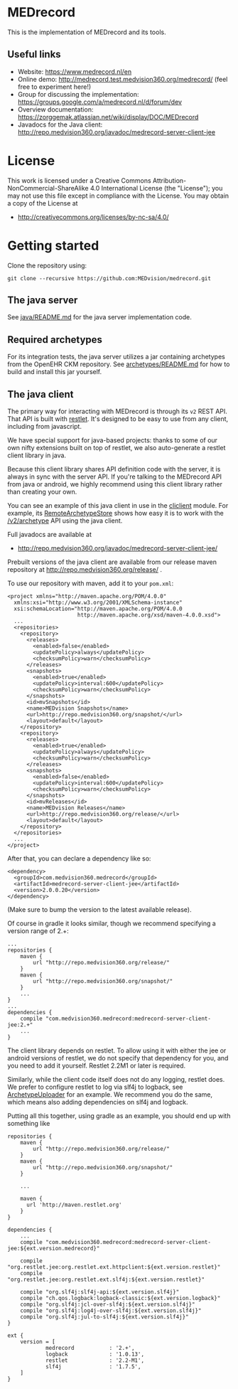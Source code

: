 MEDrecord
=========
This is the implementation of MEDrecord and its tools. 

Useful links
------------
* Website: https://www.medrecord.nl/en
* Online demo: http://medrecord.test.medvision360.org/medrecord/ (feel free to experiment here!)
* Group for discussing the implementation: https://groups.google.com/a/medrecord.nl/d/forum/dev
* Overview documentation: https://zorggemak.atlassian.net/wiki/display/DOC/MEDrecord
* Javadocs for the Java client: http://repo.medvision360.org/javadoc/medrecord-server-client-jee


License
=======
This work is licensed under a Creative Commons Attribution-NonCommercial-ShareAlike 4.0 International License (the 
"License"); you may not use this file except in compliance with the License. You may obtain a copy of the License at

* http://creativecommons.org/licenses/by-nc-sa/4.0/


Getting started
===============
Clone the repository using:

    git clone --recursive https://github.com:MEDvision/medrecord.git


The java server
---------------
See [java/README.md](java/README.md) for the java server implementation code.


Required archetypes
-------------------
For its integration tests, the java server utilizes a jar containing archetypes from the OpenEHR CKM repository.
See [archetypes/README.md](archetypes/README.md) for how to build and install this jar yourself.


The java client
---------------
The primary way for interacting with MEDrecord is through its `v2` REST API. That API is built with
[restlet](http://restlet.org/). It's designed to be easy to use from any client, including from javascript.

We have special support for java-based projects: thanks to some of our own nifty extensions built on top of restlet, 
we also auto-generate a restlet client library in java.

Because this client library shares API definition code with the server, it is always in sync with the server API. If 
you're talking to the MEDrecord API from java or android, we highly recommend using this client library rather than
creating your own.

You can see an example of this java client in use in the [cliclient](java/medrecord-tools/medrecord-tools-cliclient) 
module. For example, its
[RemoteArchetypeStore](java/medrecord-tools/medrecord-tools-cliclient/src/main/java/com/medvision360/medrecord/tools/cliclient/RemoteArchetypeStore.java#L47)
shows how easy it is to work with the
[/v2/archetype](http://medrecord.test.medvision360.org/medrecord/v2/apidocs/#!/com_medvision360_medrecord_api_archetype)
API using the java client.

Full javadocs are available at
* http://repo.medvision360.org/javadoc/medrecord-server-client-jee/

Prebuilt versions of the java client are available from our release maven repository at
http://repo.medvision360.org/release/ .

To use our repository with maven, add it to your `pom.xml`:

    <project xmlns="http://maven.apache.org/POM/4.0.0"
      xmlns:xsi="http://www.w3.org/2001/XMLSchema-instance"
      xsi:schemaLocation="http://maven.apache.org/POM/4.0.0
                          http://maven.apache.org/xsd/maven-4.0.0.xsd">
      ...
      <repositories>
        <repository>
          <releases>
            <enabled>false</enabled>
            <updatePolicy>always</updatePolicy>
            <checksumPolicy>warn</checksumPolicy>
          </releases>
          <snapshots>
            <enabled>true</enabled>
            <updatePolicy>interval:600</updatePolicy>
            <checksumPolicy>warn</checksumPolicy>
          </snapshots>
          <id>mvSnapshots</id>
          <name>MEDvision Snapshots</name>
          <url>http://repo.medvision360.org/snapshot/</url>
          <layout>default</layout>
        </repository>
        <repository>
          <releases>
            <enabled>true</enabled>
            <updatePolicy>always</updatePolicy>
            <checksumPolicy>warn</checksumPolicy>
          </releases>
          <snapshots>
            <enabled>false</enabled>
            <updatePolicy>interval:600</updatePolicy>
            <checksumPolicy>warn</checksumPolicy>
          </snapshots>
          <id>mvReleases</id>
          <name>MEDvision Releases</name>
          <url>http://repo.medvision360.org/release/</url>
          <layout>default</layout>
        </repository>
      </repositories>
      ...
    </project>

After that, you can declare a dependency like so:

    <dependency>
      <groupId>com.medvision360.medrecord</groupId>
      <artifactId>medrecord-server-client-jee</artifactId>
      <version>2.0.0.20</version>
    </dependency>

(Make sure to bump the version to the latest available release).

Of course in gradle it looks similar, though we recommend specifying a version range of 2.+:

    ...
    repositories {
        maven {
            url "http://repo.medvision360.org/release/"
        }
        maven {
            url "http://repo.medvision360.org/snapshot/"
        }
        ...
    }
    ...
    dependencies {
        compile "com.medvision360.medrecord:medrecord-server-client-jee:2.+"
        ...
    }

The client library depends on restlet. To allow using it with either the jee or android versions of restlet, 
we do not specify that dependency for you, and you need to add it yourself. Restlet 2.2M1 or later is required.

Similarly, while the client code itself does not do any logging, restlet does. We prefer to configure restlet to log 
via slf4j to logback, see
[ArchetypeUploader](java/medrecord-tools/medrecord-tools-cliclient/src/main/java/com/medvision360/medrecord/tools/cliclient/ArchetypeUploader.java#L46)
for an example. We recommend you do the same, which means also adding dependencies on slf4j and logback.

Putting all this together, using gradle as an example, you should end up with something like

    repositories {
        maven {
            url "http://repo.medvision360.org/release/"
        }
        maven {
            url "http://repo.medvision360.org/snapshot/"
        }

        ...
        
        maven {
          url 'http://maven.restlet.org'
        }
    }
    
    dependencies {
        ...
        compile "com.medvision360.medrecord:medrecord-server-client-jee:${ext.version.medrecord}"
        
        compile "org.restlet.jee:org.restlet.ext.httpclient:${ext.version.restlet}"
        compile "org.restlet.jee:org.restlet.ext.slf4j:${ext.version.restlet}"
    
        compile "org.slf4j:slf4j-api:${ext.version.slf4j}"
        compile "ch.qos.logback:logback-classic:${ext.version.logback}"
        compile "org.slf4j:jcl-over-slf4j:${ext.version.slf4j}"
        compile "org.slf4j:log4j-over-slf4j:${ext.version.slf4j}"
        compile "org.slf4j:jul-to-slf4j:${ext.version.slf4j}"
    }
    
    ext {
        version = [
                medrecord           : '2.+',
                logback             : '1.0.13',
                restlet             : '2.2-M1',
                slf4j               : '1.7.5',
        ]
    }

